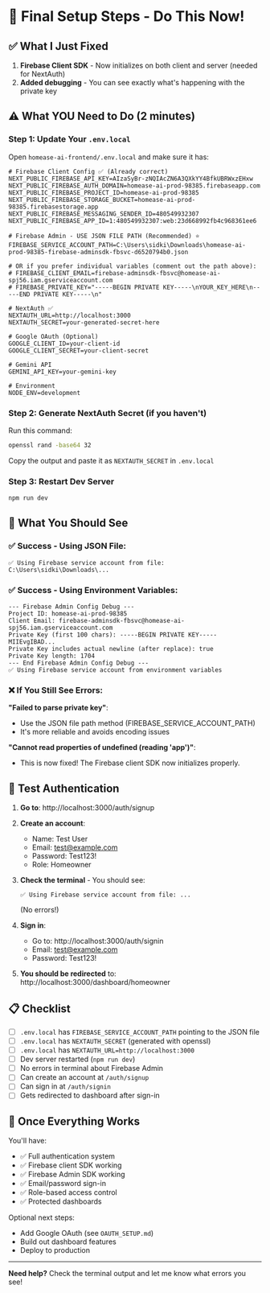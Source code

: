 # 🎯 Final Setup Steps - Do This Now!

## ✅ What I Just Fixed

1. **Firebase Client SDK** - Now initializes on both client and server (needed for NextAuth)
2. **Added debugging** - You can see exactly what's happening with the private key

## ⚠️ What YOU Need to Do (2 minutes)

### Step 1: Update Your `.env.local`

Open `homease-ai-frontend/.env.local` and make sure it has:

```env
# Firebase Client Config ✅ (Already correct)
NEXT_PUBLIC_FIREBASE_API_KEY=AIzaSyBr-zNQIAcZN6A3QXkYY4BfkUBRWxzEHxw
NEXT_PUBLIC_FIREBASE_AUTH_DOMAIN=homease-ai-prod-98385.firebaseapp.com
NEXT_PUBLIC_FIREBASE_PROJECT_ID=homease-ai-prod-98385
NEXT_PUBLIC_FIREBASE_STORAGE_BUCKET=homease-ai-prod-98385.firebasestorage.app
NEXT_PUBLIC_FIREBASE_MESSAGING_SENDER_ID=480549932307
NEXT_PUBLIC_FIREBASE_APP_ID=1:480549932307:web:23d668992fb4c968361ee6

# Firebase Admin - USE JSON FILE PATH (Recommended) ⭐
FIREBASE_SERVICE_ACCOUNT_PATH=C:\Users\sidki\Downloads\homease-ai-prod-98385-firebase-adminsdk-fbsvc-d6520794b0.json

# OR if you prefer individual variables (comment out the path above):
# FIREBASE_CLIENT_EMAIL=firebase-adminsdk-fbsvc@homease-ai-spj56.iam.gserviceaccount.com
# FIREBASE_PRIVATE_KEY="-----BEGIN PRIVATE KEY-----\nYOUR_KEY_HERE\n-----END PRIVATE KEY-----\n"

# NextAuth ✅
NEXTAUTH_URL=http://localhost:3000
NEXTAUTH_SECRET=your-generated-secret-here

# Google OAuth (Optional)
GOOGLE_CLIENT_ID=your-client-id
GOOGLE_CLIENT_SECRET=your-client-secret

# Gemini API
GEMINI_API_KEY=your-gemini-key

# Environment
NODE_ENV=development
```

### Step 2: Generate NextAuth Secret (if you haven't)

Run this command:
```bash
openssl rand -base64 32
```

Copy the output and paste it as `NEXTAUTH_SECRET` in `.env.local`

### Step 3: Restart Dev Server

```bash
npm run dev
```

## 🎯 What You Should See

### ✅ Success - Using JSON File:
```
✅ Using Firebase service account from file: C:\Users\sidki\Downloads\...
```

### ✅ Success - Using Environment Variables:
```
--- Firebase Admin Config Debug ---
Project ID: homease-ai-prod-98385
Client Email: firebase-adminsdk-fbsvc@homease-ai-spj56.iam.gserviceaccount.com
Private Key (first 100 chars): -----BEGIN PRIVATE KEY-----
MIIEvgIBAD...
Private Key includes actual newline (after replace): true
Private Key length: 1704
--- End Firebase Admin Config Debug ---
✅ Using Firebase service account from environment variables
```

### ❌ If You Still See Errors:

**"Failed to parse private key"**:
- Use the JSON file path method (FIREBASE_SERVICE_ACCOUNT_PATH)
- It's more reliable and avoids encoding issues

**"Cannot read properties of undefined (reading 'app')"**:
- This is now fixed! The Firebase client SDK now initializes properly.

## 🧪 Test Authentication

1. **Go to**: http://localhost:3000/auth/signup
2. **Create an account**:
   - Name: Test User
   - Email: test@example.com
   - Password: Test123!
   - Role: Homeowner

3. **Check the terminal** - You should see:
   ```
   ✅ Using Firebase service account from file: ...
   ```
   (No errors!)

4. **Sign in**:
   - Go to: http://localhost:3000/auth/signin
   - Email: test@example.com
   - Password: Test123!

5. **You should be redirected** to: http://localhost:3000/dashboard/homeowner

## 📋 Checklist

- [ ] `.env.local` has `FIREBASE_SERVICE_ACCOUNT_PATH` pointing to the JSON file
- [ ] `.env.local` has `NEXTAUTH_SECRET` (generated with openssl)
- [ ] `.env.local` has `NEXTAUTH_URL=http://localhost:3000`
- [ ] Dev server restarted (`npm run dev`)
- [ ] No errors in terminal about Firebase Admin
- [ ] Can create an account at `/auth/signup`
- [ ] Can sign in at `/auth/signin`
- [ ] Gets redirected to dashboard after sign-in

## 🎉 Once Everything Works

You'll have:
- ✅ Full authentication system
- ✅ Firebase client SDK working
- ✅ Firebase Admin SDK working  
- ✅ Email/password sign-in
- ✅ Role-based access control
- ✅ Protected dashboards

Optional next steps:
- Add Google OAuth (see `OAUTH_SETUP.md`)
- Build out dashboard features
- Deploy to production

---

**Need help?** Check the terminal output and let me know what errors you see!

